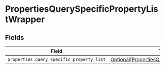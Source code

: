# PropertiesQuerySpecificPropertyListWrapper


## Fields

| Field                                                                                                       | Type                                                                                                        | Required                                                                                                    | Description                                                                                                 |
| ----------------------------------------------------------------------------------------------------------- | ----------------------------------------------------------------------------------------------------------- | ----------------------------------------------------------------------------------------------------------- | ----------------------------------------------------------------------------------------------------------- |
| `properties_query_specific_property_list`                                                                   | [Optional[PropertiesQuerySpecificPropertyList]](../../models/shared/propertiesqueryspecificpropertylist.md) | :heavy_minus_sign:                                                                                          | N/A                                                                                                         |